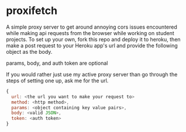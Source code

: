 # proxifetch

A simple proxy server to get around annoying cors issues encountered while making api requests from the browser while working on student projects.
To set up your own, fork this repo and deploy it to heroku, 
then make a post request to your Heroku app's url and provide the following object as the body.

params, body, and auth token are optional

If you would rather just use my active proxy server than go through the steps of setting one up,
ask me for the url.

```js
{ 
  url: <the url you want to make your request to>
  method: <http method>, 
  params: <object containing key value pairs>, 
  body: <valid JSON>, 
  token: <auth token> 
}
```
